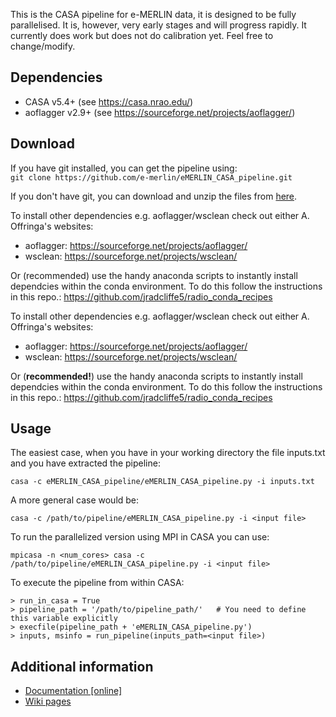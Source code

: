 This is the CASA pipeline for e-MERLIN data, it is designed to be fully parallelised. It is, however, very early stages and will progress rapidly. It currently does work but does not do calibration yet. Feel free to change/modify.

## Dependencies ##
- CASA v5.4+ (see https://casa.nrao.edu/)
- aoflagger v2.9+ (see https://sourceforge.net/projects/aoflagger/)

## Download ##
If you have git installed, you can get the pipeline using:  
`git clone https://github.com/e-merlin/eMERLIN_CASA_pipeline.git`

If you don't have git, you can download and unzip the files from [here](https://github.com/e-merlin/eMERLIN_CASA_pipeline/archive/master.zip).

To install other dependencies e.g. aoflagger/wsclean check out either A. Offringa's websites:
- aoflagger: https://sourceforge.net/projects/aoflagger/
- wsclean: https://sourceforge.net/projects/wsclean/

Or (recommended) use the handy anaconda scripts to instantly install dependcies within the conda environment. To do this follow the instructions in this repo.: https://github.com/jradcliffe5/radio_conda_recipes

To install other dependencies e.g. aoflagger/wsclean check out either A. Offringa's websites:
- aoflagger: https://sourceforge.net/projects/aoflagger/
- wsclean: https://sourceforge.net/projects/wsclean/

Or (**recommended!**) use the handy anaconda scripts to instantly install dependcies within the conda environment. To do this follow the instructions in this repo.: https://github.com/jradcliffe5/radio_conda_recipes

## Usage ##
The easiest case, when you have in your working directory the file inputs.txt and you have extracted the pipeline:

`casa -c eMERLIN_CASA_pipeline/eMERLIN_CASA_pipeline.py -i inputs.txt`

A more general case would be:

`casa -c /path/to/pipeline/eMERLIN_CASA_pipeline.py -i <input file>`

To run the parallelized version using MPI in CASA you can use:  

`mpicasa -n <num_cores> casa -c /path/to/pipeline/eMERLIN_CASA_pipeline.py -i <input file>`

To execute the pipeline from within CASA:
~~~~
> run_in_casa = True
> pipeline_path = '/path/to/pipeline_path/'   # You need to define this variable explicitly
> execfile(pipeline_path + 'eMERLIN_CASA_pipeline.py')
> inputs, msinfo = run_pipeline(inputs_path=<input file>)
~~~~

## Additional information ##

- [Documentation [online]](documentation/docs.md)
- [Wiki pages](https://github.com/e-merlin/eMERLIN_CASA_pipeline/wiki)



